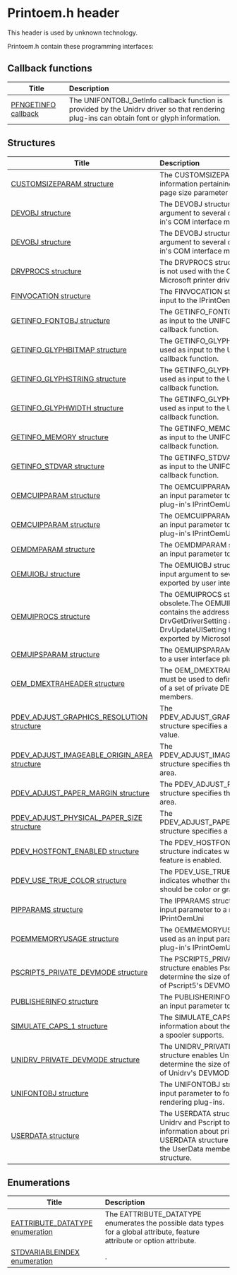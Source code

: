 # Printoem.h header


This header is used by unknown technology.

Printoem.h contain these programming interfaces:


## Callback functions

| Title   | Description   |
| ---- |:---- |
| [PFNGETINFO callback](nc-printoem-pfngetinfo.md) | The UNIFONTOBJ_GetInfo callback function is provided by the Unidrv driver so that rendering plug-ins can obtain font or glyph information. |

## Structures

| Title   | Description   |
| ---- |:---- |
| [CUSTOMSIZEPARAM structure](ns-printoem--customsizeparam.md) | The CUSTOMSIZEPARAM structure holds information pertaining to a single custom page size parameter for a printer. |
| [DEVOBJ structure](ns-printoem--devobj.md) | The DEVOBJ structure is used as an input argument to several of a rendering plug-in's COM interface methods. |
| [DEVOBJ structure](ns-printoem--devobj~r1.md) | The DEVOBJ structure is used as an input argument to several of a rendering plug-in's COM interface methods. |
| [DRVPROCS structure](ns-printoem--drvprocs.md) | The DRVPROCS structure is obsolete and is not used with the COM interfaces for Microsoft printer drivers. |
| [FINVOCATION structure](ns-printoem--finvocation.md) | The FINVOCATION structure is used as input to the IPrintOemUni |
| [GETINFO_FONTOBJ structure](ns-printoem--getinfo-fontobj.md) | The GETINFO_FONTOBJ structure is used as input to the UNIFONTOBJ_GetInfo callback function. |
| [GETINFO_GLYPHBITMAP structure](ns-printoem--getinfo-glyphbitmap.md) | The GETINFO_GLYPHBITMAP structure is used as input to the UNIFONTOBJ_GetInfo callback function. |
| [GETINFO_GLYPHSTRING structure](ns-printoem--getinfo-glyphstring.md) | The GETINFO_GLYPHSTRING structure is used as input to the UNIFONTOBJ_GetInfo callback function. |
| [GETINFO_GLYPHWIDTH structure](ns-printoem--getinfo-glyphwidth.md) | The GETINFO_GLYPHWIDTH structure is used as input to the UNIFONTOBJ_GetInfo callback function. |
| [GETINFO_MEMORY structure](ns-printoem--getinfo-memory.md) | The GETINFO_MEMORY structure is used as input to the UNIFONTOBJ_GetInfo callback function. |
| [GETINFO_STDVAR structure](ns-printoem--getinfo-stdvar.md) | The GETINFO_STDVAR structure is used as input to the UNIFONTOBJ_GetInfo callback function. |
| [OEMCUIPPARAM structure](ns-printoem--oemcuipparam.md) | The OEMCUIPPARAM structure is used as an input parameter to a user interface plug-in's IPrintOemUI |
| [OEMCUIPPARAM structure](ns-printoem--oemcuipparam~r1.md) | The OEMCUIPPARAM structure is used as an input parameter to a user interface plug-in's IPrintOemUI |
| [OEMDMPARAM structure](ns-printoem--oemdmparam.md) | The OEMDMPARAM structure is used as an input parameter to the IPrintOemUI |
| [OEMUIOBJ structure](ns-printoem--oemuiobj.md) | The OEMUIOBJ structure is used as an input argument to several of the methods exported by user interface plug-ins. |
| [OEMUIPROCS structure](ns-printoem--oemuiprocs.md) | The OEMUIPROCS structure is obsolete.The OEMUIPROCS structure contains the address of the DrvGetDriverSetting and DrvUpdateUISetting functions that are exported by Microsoft printer drivers. |
| [OEMUIPSPARAM structure](ns-printoem--oemuipsparam.md) | The OEMUIPSPARAM structure is passed to a user interface plug-in's IPrintOemUI |
| [OEM_DMEXTRAHEADER structure](ns-printoem--oem-dmextraheader.md) | The OEM_DMEXTRAHEADER structure must be used to define the first members of a set of private DEVMODEW structure members. |
| [PDEV_ADJUST_GRAPHICS_RESOLUTION structure](ns-printoem--pdev-adjust-graphics-resolution.md) | The PDEV_ADJUST_GRAPHICS_RESOLUTION structure specifies a graphics resolution value. |
| [PDEV_ADJUST_IMAGEABLE_ORIGIN_AREA structure](ns-printoem--pdev-adjust-imageable-origin-area.md) | The PDEV_ADJUST_IMAGEABLE_ORIGIN_AREA structure specifies the imageable origin area. |
| [PDEV_ADJUST_PAPER_MARGIN structure](ns-printoem--pdev-adjust-paper-margin.md) | The PDEV_ADJUST_PAPER_MARGIN structure specifies the imageable printing area. |
| [PDEV_ADJUST_PHYSICAL_PAPER_SIZE structure](ns-printoem--pdev-adjust-physical-paper-size.md) | The PDEV_ADJUST_PAPER_PHYSICAL_SIZE structure specifies a paper size value. |
| [PDEV_HOSTFONT_ENABLED structure](ns-printoem--pdev-hostfont-enabled.md) | The PDEV_HOSTFONT_ENABLED structure indicates whether the Hostfont feature is enabled. |
| [PDEV_USE_TRUE_COLOR structure](ns-printoem--pdev-use-true-color.md) | The PDEV_USE_TRUE_COLOR structure indicates whether the output color space should be color or grayscale. |
| [PIPPARAMS structure](ns-printoem-pipparams.md) | The IPPARAMS structure is used as an input parameter to a rendering plug-in's IPrintOemUni |
| [POEMMEMORYUSAGE structure](ns-printoem-poemmemoryusage.md) | The OEMMEMORYUSAGE structure is used as an input parameter to a rendering plug-in's IPrintOemUni |
| [PSCRIPT5_PRIVATE_DEVMODE structure](ns-printoem--pscript5-private-devmode.md) | The PSCRIPT5_PRIVATE_DEVMODE structure enables Pscript5 plug-ins to determine the size of the private portion of Pscript5's DEVMODEW structure. |
| [PUBLISHERINFO structure](ns-printoem--publisherinfo.md) | The PUBLISHERINFO structure is used as an input parameter to the IPrintOemPS |
| [SIMULATE_CAPS_1 structure](ns-printoem--simulate-caps-1.md) | The SIMULATE_CAPS_1 structure contains information about the types of simulations a spooler supports. |
| [UNIDRV_PRIVATE_DEVMODE structure](ns-printoem--unidrv-private-devmode.md) | The UNIDRV_PRIVATE_DEVMODE structure enables Unidrv plug-ins to determine the size of the private portion of Unidrv's DEVMODEW structure. |
| [UNIFONTOBJ structure](ns-printoem--unifontobj.md) | The UNIFONTOBJ structure is used as an input parameter to font functions in rendering plug-ins. |
| [USERDATA structure](ns-printoem--userdata.md) | The USERDATA structure is used by Unidrv and Pscript to specify additional information about printer features. A USERDATA structure pointer is supplied as the UserData member for each OPTITEM structure. |

## Enumerations

| Title   | Description   |
| ---- |:---- |
| [EATTRIBUTE_DATATYPE enumeration](ne-printoem--eattribute-datatype.md) | The EATTRIBUTE_DATATYPE enumerates the possible data types for a global attribute, feature attribute or option attribute. |
| [STDVARIABLEINDEX enumeration](ne-printoem--stdvariableindex.md) | . |
